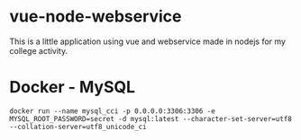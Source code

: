 # vue-node-webservice

This is a little application using vue and webservice made in nodejs for my college activity.

# Docker - MySQL

```
docker run --name mysql_cci -p 0.0.0.0:3306:3306 -e MYSQL_ROOT_PASSWORD=secret -d mysql:latest --character-set-server=utf8 --collation-server=utf8_unicode_ci
```
